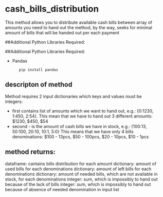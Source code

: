 # cash_bills_distribution
This method allows you to distribute available cash bills between array of amounts you need to hand out
the method, by the way, seeks for minimal amount of bills that will be handed out per each payment

##Additional Python Libraries Required:


##Additional Python Libraries Required:
<ul>
 <li>Pandas</li>
  
       pip install pandas
</ul>

## descripton of method
Method requires 2 input dictionaries which keys and values must be integers: 
- first contains list of amounts which we want to hand out, e.g.: {0:1230, 1:450, 2:54}.
This mean that we have to hand out 3 different amounts: $1230, $450, $54
- second - is the amount of cash bills we have in stock, e.g.: {100:13, 50:100, 20:10, 10:1, 5:0}
This means that we have only 4 bills denominations: $100 - 13pcs, $50 - 100pcs, $20 - 10pcs, $10 - 1pcs

## method returns:
dataframe: cantains bills distribution for each amount
dictionary: amount of used bills for each denominations 
dictionary: amount of left bills for each denominations 
dictionary: amount of needed bills, which are not available in stock, for each denominations 
integer: sum, which is impossibly to hand out because of the lack of bills
integer: sum, which is impossibly to hand out because of absence of needed denomination in input list
